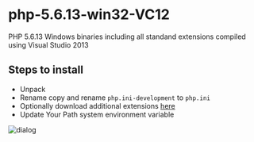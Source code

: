 # php-5.6.13-win32-VC12
PHP 5.6.13 Windows binaries including all standand extensions compiled using Visual Studio 2013

## Steps to install
* Unpack
* Rename copy and rename `php.ini-development` to `php.ini`
* Optionally download additional extensions [here](https://github.com/maryo/php-5.5-windows-extensions)
* Update Your Path system environment variable

![dialog](http://static.xpertdeveloper.com/uploads/2011/09/environment_variable_2.jpg)
